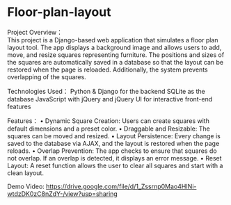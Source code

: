 # Floor-plan-layout
Project Overview：  
This project is a Django-based web application that simulates a floor plan layout tool. The app displays a background image and allows users to add, move, and resize squares representing furniture. The positions and sizes of the squares are automatically saved in a database so that the layout can be restored when the page is reloaded. Additionally, the system prevents overlapping of the squares.  

Technologies Used：
Python & Django for the backend
SQLite as the database
JavaScript with jQuery and jQuery UI for interactive front-end features

Features：
• Dynamic Square Creation: Users can create squares with default dimensions and a preset color.
• Draggable and Resizable: The squares can be moved and resized.
• Layout Persistence: Every change is saved to the database via AJAX, and the layout is restored when the page reloads.
• Overlap Prevention: The app checks to ensure that squares do not overlap. If an overlap is detected, it displays an error message.
• Reset Layout: A reset function allows the user to clear all squares and start with a clean layout.

Demo Video: https://drive.google.com/file/d/1_Zssrnp0Mao4HINi-wtdzDK0zC8nZdY-/view?usp=sharing
